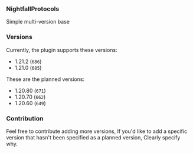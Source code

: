 ### NightfallProtocols

Simple multi-version base


### Versions

Currently, the plugin supports these versions:
- 1.21.2 (`686`)
- 1.21.0 (`685`)

These are the planned versions:
- 1.20.80 (`671`)
- 1.20.70 (`662`)
- 1.20.60 (`649`)

### Contribution

Feel free to contribute adding more versions, If you'd like to add a specific version that hasn't been specified as a planned version, Clearly specify why.